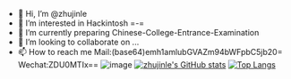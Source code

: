 - 👋 Hi, I’m @zhujinle
- 👀 I’m interested in Hackintosh =-=
- 🌱 I’m currently preparing Chinese-College-Entrance-Examination
- 💞️ I’m looking to collaborate on ...
- 📫 How to reach me Mail:(base64)emh1amlubGVAZm94bWFpbC5jb20= Wechat:ZDU0MTIx==
![image](https://camo.githubusercontent.com/ef7b729919849c65d3d6a6bfb0385df151bcbbc7d495bb23c72a8d63db3fa22b/68747470733a2f2f7374616c6c6d616e2e6f72672f6e6f2d66616365626f6f6b2e706e67)
[![zhujinle's GitHub stats](https://github-readme-stats.vercel.app/api?username=zhujinle)](https://github.com/anuraghazra/github-readme-stats)
[![Top Langs](https://github-readme-stats.vercel.app/api/top-langs/?username=zhujinle)](https://github.com/anuraghazra/github-readme-stats)


<!---
zhujinle/zhujinle is a ✨ special ✨ repository because its `README.md` (this file) appears on your GitHub profile.
You can click the Preview link to take a look at your changes.
--->
